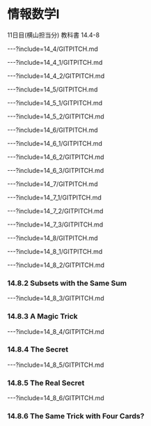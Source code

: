 # 情報数学I
11日目(横山担当分)
教科書 14.4-8

---?include=14_4/GITPITCH.md

---?include=14_4_1/GITPITCH.md

---?include=14_4_2/GITPITCH.md

---?include=14_5/GITPITCH.md

---?include=14_5_1/GITPITCH.md

---?include=14_5_2/GITPITCH.md

---?include=14_6/GITPITCH.md

---?include=14_6_1/GITPITCH.md

---?include=14_6_2/GITPITCH.md
<!-- 14.6.2 The Bookkeeper Rule -->

---?include=14_6_3/GITPITCH.md
<!-- 14.6.3 The Binominal Theorem -->

---?include=14_7/GITPITCH.md
<!-- 14.7 Counting Practice: Poker Hands -->

---?include=14_7_1/GITPITCH.md
<!-- 14.7.1 Hands with Four-of-a-kind -->

---?include=14_7_2/GITPITCH.md
<!-- 14.7.2 Hands with a Full House -->

---?include=14_7_3/GITPITCH.md
<!-- 14.7.3 Hands with Two Pairs -->

---?include=14_8/GITPITCH.md
<!-- 14.8 The Pigeonhole Principle -->

---?include=14_8_1/GITPITCH.md
<!-- 14.8.1 Hairs on Head -->

---?include=14_8_2/GITPITCH.md
### 14.8.2 Subsets with the Same Sum

---?include=14_8_3/GITPITCH.md
### 14.8.3 A Magic Trick

---?include=14_8_4/GITPITCH.md
### 14.8.4 The Secret

---?include=14_8_5/GITPITCH.md
### 14.8.5 The Real Secret

---?include=14_8_6/GITPITCH.md
### 14.8.6 The Same Trick with Four Cards?

